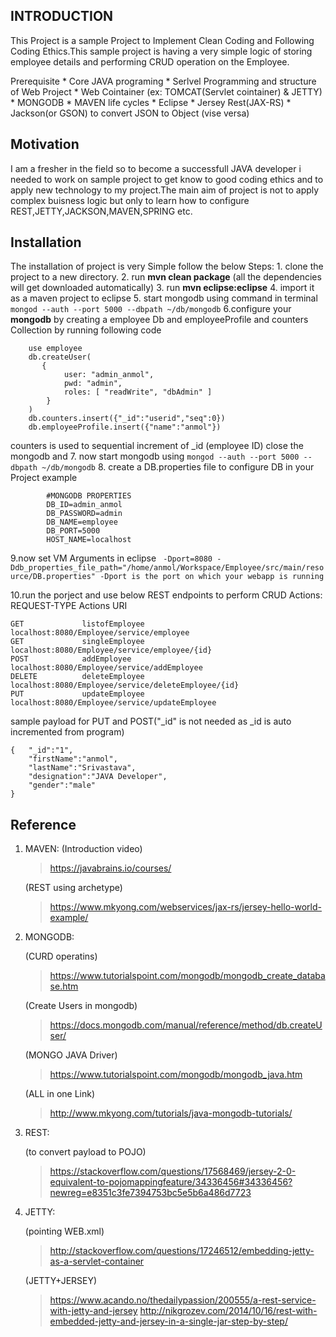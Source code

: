 ## INTRODUCTION
This Project is a sample Project to Implement Clean Coding and Following Coding Ethics.This sample project is having a very simple logic
of storing employee details and performing CRUD operation on the Employee.

Prerequisite 
    *	Core JAVA programing
    *	Serlvel Programming and structure of Web Project
    *	Web Cointainer (ex: TOMCAT(Servlet cointainer) & JETTY)
    *	MONGODB
    *	MAVEN life cycles
    *	Eclipse 
    *	Jersey Rest(JAX-RS)
    *	Jackson(or GSON) to convert JSON to Object (vise versa)
>
## Motivation

I am a fresher in the field so to become a successfull JAVA developer i needed to work on sample project to get know to good 
coding ethics and to apply new technology to my project.The main aim of project is not to apply complex buisness logic but only
to learn how to configure REST,JETTY,JACKSON,MAVEN,SPRING etc.

## Installation

The installation of project is very Simple follow the below Steps:
    1. clone the project to a new directory.
    2. run **mvn clean package** (all the dependencies will get downloaded automatically)
    3. run **mvn eclipse:eclipse**
    4. import it as a maven project to eclipse 
    5. start mongodb using command in terminal 
	    ```
		    mongod --auth --port 5000 --dbpath ~/db/mongodb
	    ```
    6.configure your **mongodb** by creating a employee Db and employeeProfile and counters Collection by running following     code
        
	    use employee
    	db.createUser(
   		   {
     			user: "admin_anmol",
     			pwd: "admin",
     			roles: [ "readWrite", "dbAdmin" ]
   		    }
	    )
	    db.counters.insert({"_id":"userid","seq":0})
	    db.employeeProfile.insert({"name":"anmol"})

   counters is used to sequential increment of _id (employee ID)
   close the mongodb and
    7. now start mongodb using 
                ```
		         mongod --auth --port 5000 --dbpath ~/db/mongodb
                ```
    8. create a DB.properties file to configure DB in your Project
	example
	
	        #MONGODB PROPERTIES
			DB_ID=admin_anmol
			DB_PASSWORD=admin
			DB_NAME=employee
			DB_PORT=5000
			HOST_NAME=localhost
			
9.now set VM Arguments in eclipse
    ``` 
        -Dport=8080 -Ddb_properties_file_path="/home/anmol/Workspace/Employee/src/main/resource/DB.properties"
	    -Dport is the port on which your webapp is running
    ```
    
10.run the porject and use below REST endpoints to perform CRUD Actions:
	REQUEST-TYPE	Actions 			URI

	GET 			listofEmployee		localhost:8080/Employee/service/employee
	GET 			singleEmployee 		localhost:8080/Employee/service/employee/{id}
	POST			addEmployee			localhost:8080/Employee/service/addEmployee			
	DELETE			deleteEmployee		localhost:8080/Employee/service/deleteEmployee/{id}
	PUT 			updateEmployee		localhost:8080/Employee/service/updateEmployee

sample payload for PUT and POST("_id" is not needed as _id is auto incremented from program)
```
{	"_id":"1",   			
	"firstName":"anmol",
	"lastName":"Srivastava",
	"designation":"JAVA Developer",
	"gender":"male"
}
```			

## Reference
1. MAVEN:
	(Introduction video)
	>	https://javabrains.io/courses/

	(REST using archetype)
	>	https://www.mkyong.com/webservices/jax-rs/jersey-hello-world-example/

2. MONGODB:

	(CURD operatins)
	>	https://www.tutorialspoint.com/mongodb/mongodb_create_database.htm
 			
	(Create Users in mongodb)
	>	https://docs.mongodb.com/manual/reference/method/db.createUser/

	(MONGO JAVA Driver)
	>	https://www.tutorialspoint.com/mongodb/mongodb_java.htm

	(ALL in one Link)
	>	http://www.mkyong.com/tutorials/java-mongodb-tutorials/

3. REST:

	(to convert payload to POJO) 			
	>https://stackoverflow.com/questions/17568469/jersey-2-0-equivalent-to-pojomappingfeature/34336456#34336456?newreg=e8351c3fe7394753bc5e5b6a486d7723		


4. JETTY:

	(pointing WEB.xml)
	>http://stackoverflow.com/questions/17246512/embedding-jetty-as-a-servlet-container

	(JETTY+JERSEY)
	 > 	https://www.acando.no/thedailypassion/200555/a-rest-service-with-jetty-and-jersey
	>    http://nikgrozev.com/2014/10/16/rest-with-embedded-jetty-and-jersey-in-a-single-jar-step-by-step/
